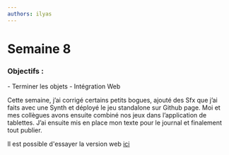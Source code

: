 ```yaml
---
authors: ilyas
---
```


# Semaine 8

 <h3>Objectifs :</h3>
- Terminer les objets
- Intégration Web

Cette semaine, j’ai corrigé certains petits bogues, ajouté des Sfx que j’ai faits avec une Synth et déployé le jeu standalone sur Github page. Moi et mes collègues avons ensuite combiné nos jeux dans l’application de tablettes. J’ai ensuite mis en place mon texte pour le journal et finalement tout publier.

Il est possible d'essayer la version web [ici](https://2115470.github.io/docweb_skimaster/)
